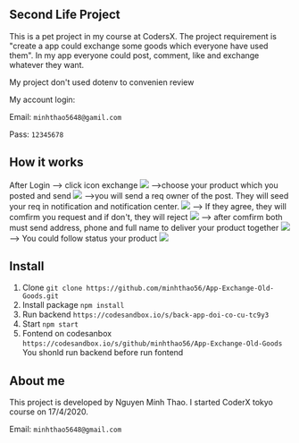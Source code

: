 ## Second Life Project

This is a pet project in my course at CodersX. The project requirement is "create a app could exchange some goods which everyone have used them". In my app everyone could post, comment, like and exchange whatever they want.

My project don't used dotenv to convenien review

My account login:

Email: `minhthao5648@gamil.com`

Pass: `12345678`

## How it works

After Login --> click icon exchange
![](https://res.cloudinary.com/du4arxzzj/image/upload/v1592477814/exchange_yxj3nx.jpg)
-->choose your product which you posted and send
![](https://res.cloudinary.com/du4arxzzj/image/upload/v1592478105/Screenshot_86_aarixn.png)
-->you will send a req owner of the post. They will seed your req in notification and notification center.
![](https://res.cloudinary.com/du4arxzzj/image/upload/v1592478492/Notification_center_ilgthk.jpg)
--> If they agree, they will comfirm you request and if don't, they will reject
![](https://res.cloudinary.com/du4arxzzj/image/upload/v1592478812/reject_and_agree_si0uhn.jpg)
--> after comfirm both must send address, phone and full name to deliver your product together
![](https://res.cloudinary.com/du4arxzzj/image/upload/v1592479065/send_address_eou233.jpg)
--> You could follow status your product
![](https://res.cloudinary.com/du4arxzzj/image/upload/v1592479238/status_aeqt2i.jpg)

## Install

1. Clone
   `git clone https://github.com/minhthao56/App-Exchange-Old-Goods.git`
2. Install package
   `npm install`
3. Run backend
   `https://codesandbox.io/s/back-app-doi-co-cu-tc9y3`
4. Start
   `npm start`
5. Fontend on codesanbox
   `https://codesandbox.io/s/github/minhthao56/App-Exchange-Old-Goods`
   You shonld run backend before run fontend

## About me

This project is developed by Nguyen Minh Thao. I started CoderX tokyo course on 17/4/2020.

Email: `minhthao5648@gmail.com`
